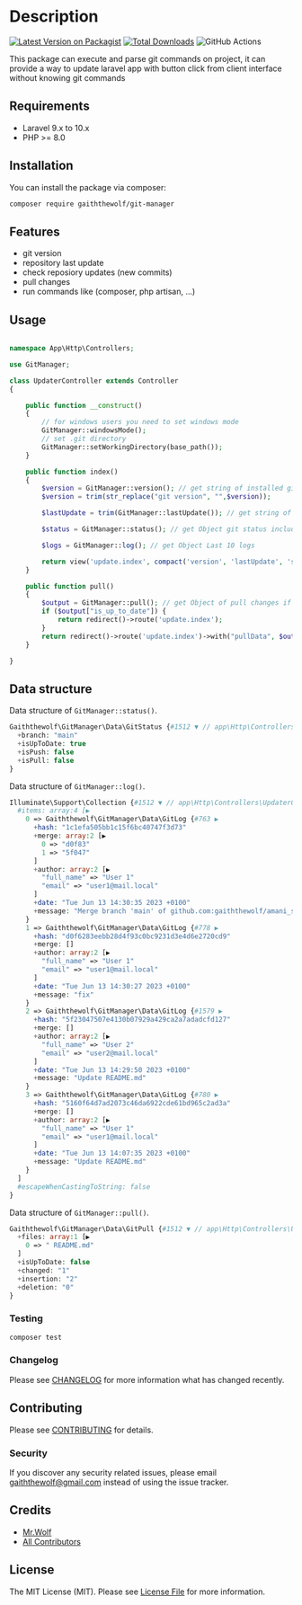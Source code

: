 # Description

[![Latest Version on Packagist](https://img.shields.io/packagist/v/gaiththewolf/git-manager.svg?style=flat-square)](https://packagist.org/packages/gaiththewolf/git-manager)
[![Total Downloads](https://img.shields.io/packagist/dt/gaiththewolf/git-manager.svg?style=flat-square)](https://packagist.org/packages/gaiththewolf/git-manager)
![GitHub Actions](https://github.com/gaiththewolf/git-manager/actions/workflows/main.yml/badge.svg)

This package can execute and parse git commands on project, it can provide a way to update laravel app with button click from client interface without knowing git commands

## Requirements

- Laravel 9.x to 10.x
- PHP >= 8.0

## Installation

You can install the package via composer:

```bash
composer require gaiththewolf/git-manager
```

## Features

* git version
* repository last update
* check reposiory updates (new commits)
* pull changes
* run commands like (composer, php artisan, ...)

## Usage

```php

namespace App\Http\Controllers;

use GitManager;

class UpdaterController extends Controller
{

    public function __construct()
    {
        // for windows users you need to set windows mode
        GitManager::windowsMode();
        // set .git directory
        GitManager::setWorkingDirectory(base_path());
    }

    public function index()
    {
        $version = GitManager::version(); // get string of installed git version
        $version = trim(str_replace("git version", "",$version));

        $lastUpdate = trim(GitManager::lastUpdate()); // get string of last update datetime

        $status = GitManager::status(); // get Object git status include command `git fetch` before

        $logs = GitManager::log(); // get Object Last 10 logs

        return view('update.index', compact('version', 'lastUpdate', 'status', 'logs'));
    }

    public function pull()
    {
        $output = GitManager::pull(); // get Object of pull changes if exist
        if ($output["is_up_to_date"]) {
            return redirect()->route('update.index');
        }
        return redirect()->route('update.index')->with("pullData", $output);
    }

}
```

## Data structure

Data structure of `GitManager::status()`. 

```php
Gaiththewolf\GitManager\Data\GitStatus {#1512 ▼ // app\Http\Controllers\UpdaterController.php:37
  +branch: "main"
  +isUpToDate: true
  +isPush: false
  +isPull: false
}
```

Data structure of `GitManager::log()`. 

```php
Illuminate\Support\Collection {#1512 ▼ // app\Http\Controllers\UpdaterController.php:37
  #items: array:4 [▶
    0 => Gaiththewolf\GitManager\Data\GitLog {#763 ▶
      +hash: "1c1efa505bb1c15f6bc40747f3d73"
      +merge: array:2 [▶
        0 => "d0f83"
        1 => "5f047"
      ]
      +author: array:2 [▶
        "full_name" => "User 1"
        "email" => "user1@mail.local"
      ]
      +date: "Tue Jun 13 14:30:35 2023 +0100"
      +message: "Merge branch 'main' of github.com:gaiththewolf/amani_stats1"
    }
    1 => Gaiththewolf\GitManager\Data\GitLog {#778 ▶
      +hash: "d0f6283eebb28d4f93c0bc9231d3e4d6e2720cd9"
      +merge: []
      +author: array:2 [▶
        "full_name" => "User 1"
        "email" => "user1@mail.local"
      ]
      +date: "Tue Jun 13 14:30:27 2023 +0100"
      +message: "fix"
    }
    2 => Gaiththewolf\GitManager\Data\GitLog {#1579 ▶
      +hash: "5f23047507e4130b07929a429ca2a7adadcfd127"
      +merge: []
      +author: array:2 [▶
        "full_name" => "User 2"
        "email" => "user2@mail.local"
      ]
      +date: "Tue Jun 13 14:29:50 2023 +0100"
      +message: "Update README.md"
    }
    3 => Gaiththewolf\GitManager\Data\GitLog {#780 ▶
      +hash: "5160f64d7ad2073c46da6922cde61bd965c2ad3a"
      +merge: []
      +author: array:2 [▶
        "full_name" => "User 1"
        "email" => "user1@mail.local"
      ]
      +date: "Tue Jun 13 14:07:35 2023 +0100"
      +message: "Update README.md"
    }
  ]
  #escapeWhenCastingToString: false
}
```

Data structure of `GitManager::pull()`. 

```php
Gaiththewolf\GitManager\Data\GitPull {#1512 ▼ // app\Http\Controllers\UpdaterController.php:37
  +files: array:1 [▶
    0 => " README.md"
  ]
  +isUpToDate: false
  +changed: "1"
  +insertion: "2"
  +deletion: "0"
}
```

### Testing

```bash
composer test
```

### Changelog

Please see [CHANGELOG](CHANGELOG.md) for more information what has changed recently.

## Contributing

Please see [CONTRIBUTING](CONTRIBUTING.md) for details.

### Security

If you discover any security related issues, please email gaiththewolf@gmail.com instead of using the issue tracker.

## Credits

-   [Mr.Wolf](https://github.com/gaiththewolf)
-   [All Contributors](../../contributors)

## License

The MIT License (MIT). Please see [License File](LICENSE.md) for more information.
